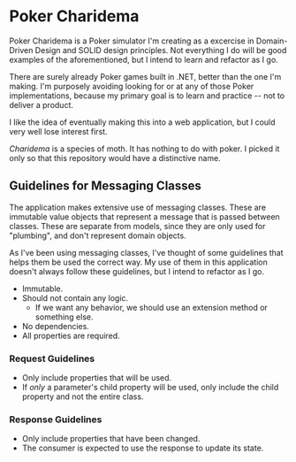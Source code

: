 # Poker Charidema

Poker Charidema is a Poker simulator I'm creating as a excercise in Domain-Driven Design and SOLID design principles. Not everything I do will be good examples of the aforementioned, but I intend to learn and refactor as I go.

There are surely already Poker games built in .NET, better than the one I'm making. I'm purposely avoiding looking for or at any of those Poker implementations, because my primary goal is to learn and practice -- not to deliver a product.

I like the idea of eventually making this into a web application, but I could very well lose interest first.

_Charidema_ is a species of moth. It has nothing to do with poker. I picked it only so that this repository would have a distinctive name.

## Guidelines for Messaging Classes

The application makes extensive use of messaging classes. These are immutable value objects that represent a message that is passed between classes. These are separate from models, since they are only used for "plumbing", and don't represent domain objects.

As I've been using messaging classes, I've thought of some guidelines that helps them be used the correct way. My use of them in this application doesn't always follow these guidelines, but I intend to refactor as I go.

* Immutable.
* Should not contain any logic.
    * If we want any behavior, we should use an extension method or something else. 
* No dependencies.
* All properties are required.

### Request Guidelines

* Only include properties that will be used.
* If _only_ a parameter's child property will be used, only include the child property and not the entire class. 

### Response Guidelines

* Only include properties that have been changed.
* The consumer is expected to use the response to update its state.